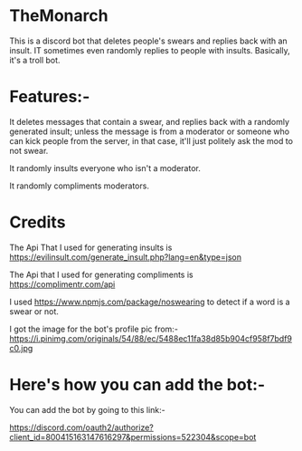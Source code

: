 # TheMonarch
  This is a discord bot that deletes people's swears and replies back with an insult. IT sometimes even randomly replies to people with insults. Basically, it's a troll bot.

# Features:-
It deletes messages that contain a swear, and replies back with a randomly generated insult; unless the message is from a moderator or someone who can kick people from the server, in that case, it'll just politely ask the mod to not swear.

  It randomly insults everyone who isn't a moderator.


  It randomly compliments moderators.

# Credits
  The Api That I used for generating insults is https://evilinsult.com/generate_insult.php?lang=en&type=json
  
  The Api that I used for generating compliments is https://complimentr.com/api
  
  I used https://www.npmjs.com/package/noswearing to detect if a word is a swear or not.

  I got the image for the bot's profile pic from:- https://i.pinimg.com/originals/54/88/ec/5488ec11fa38d85b904cf958f7bdf9c0.jpg
  
  
# Here's how you can add the bot:-
  You can add the bot by going to this link:- 

  https://discord.com/oauth2/authorize?client_id=800415163147616297&permissions=522304&scope=bot

